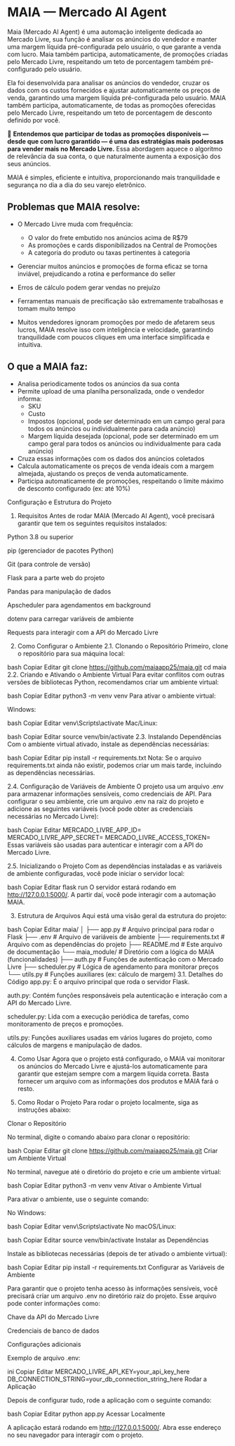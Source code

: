 # MAIA — Mercado AI Agent

Maia (Mercado AI Agent) é uma automação inteligente dedicada ao Mercado Livre, sua função é analisar os anúncios do vendedor e manter uma margem líquida pré-configurada pelo usuário, o que garante a venda com lucro.
Maia também participa, automaticamente, de promoções criadas pelo Mercado Livre, respeitando um teto de porcentagem também pré-configurado pelo usuário.

Ela foi desenvolvida para analisar os anúncios do vendedor, cruzar os dados com os custos fornecidos e ajustar automaticamente os preços de venda, garantindo uma margem líquida pré-configurada pelo usuário. MAIA também participa, automaticamente, de todas as promoções oferecidas pelo Mercado Livre, respeitando um teto de porcentagem de desconto definido por você.

🎯 **Entendemos que participar de todas as promoções disponíveis — desde que com lucro garantido — é uma das estratégias mais poderosas para vender mais no Mercado Livre.** Essa abordagem aquece o algoritmo de relevância da sua conta, o que naturalmente aumenta a exposição dos seus anúncios.

MAIA é simples, eficiente e intuitiva, proporcionando mais tranquilidade e segurança no dia a dia do seu varejo eletrônico.

## Problemas que MAIA resolve:

- O Mercado Livre muda com frequência:
    - O valor do frete embutido nos anúncios acima de R$79
    - As promoções e cards disponibilizados na Central de Promoções
    - A categoria do produto ou taxas pertinentes à categoria

- Gerenciar muitos anúncios e promoções de forma eficaz se torna inviável, prejudicando a rotina e performance do seller
- Erros de cálculo podem gerar vendas no prejuízo
- Ferramentas manuais de precificação são extremamente trabalhosas e tomam muito tempo
- Muitos vendedores ignoram promoções por medo de afetarem seus lucros, MAIA resolve isso com inteligência e velocidade, garantindo tranquilidade com poucos cliques em uma interface simplificada e intuitiva.

## O que a MAIA faz:

- Analisa periodicamente todos os anúncios da sua conta
- Permite upload de uma planilha personalizada, onde o vendedor informa:
  - SKU
  - Custo
  - Impostos (opcional, pode ser determinado em um campo geral para todos os anúncios ou individualmente para cada anúncio)
  - Margem líquida desejada (opcional, pode ser determinado em um campo geral para todos os anúncios ou individualmente para cada anúncio)
- Cruza essas informações com os dados dos anúncios coletados
- Calcula automaticamente os preços de venda ideais com a margem almejada, ajustando os preços de venda automaticamente.
- Participa automaticamente de promoções, respeitando o limite máximo de desconto configurado (ex: até 10%)

Configuração e Estrutura do Projeto
1. Requisitos
Antes de rodar MAIA (Mercado AI Agent), você precisará garantir que tem os seguintes requisitos instalados:

Python 3.8 ou superior

pip (gerenciador de pacotes Python)

Git (para controle de versão)

Flask para a parte web do projeto

Pandas para manipulação de dados

Apscheduler para agendamentos em background

dotenv para carregar variáveis de ambiente

Requests para interagir com a API do Mercado Livre

2. Como Configurar o Ambiente
2.1. Clonando o Repositório
Primeiro, clone o repositório para sua máquina local:

bash
Copiar
Editar
git clone https://github.com/maiaapp25/maia.git
cd maia
2.2. Criando e Ativando o Ambiente Virtual
Para evitar conflitos com outras versões de bibliotecas Python, recomendamos criar um ambiente virtual:

bash
Copiar
Editar
python3 -m venv venv
Para ativar o ambiente virtual:

Windows:

bash
Copiar
Editar
venv\Scripts\activate
Mac/Linux:

bash
Copiar
Editar
source venv/bin/activate
2.3. Instalando Dependências
Com o ambiente virtual ativado, instale as dependências necessárias:

bash
Copiar
Editar
pip install -r requirements.txt
Nota: Se o arquivo requirements.txt ainda não existir, podemos criar um mais tarde, incluindo as dependências necessárias.

2.4. Configuração de Variáveis de Ambiente
O projeto usa um arquivo .env para armazenar informações sensíveis, como credenciais de API. Para configurar o seu ambiente, crie um arquivo .env na raiz do projeto e adicione as seguintes variáveis (você pode obter as credenciais necessárias no Mercado Livre):

bash
Copiar
Editar
MERCADO_LIVRE_APP_ID=<seu-app-id>
MERCADO_LIVRE_APP_SECRET=<seu-app-secret>
MERCADO_LIVRE_ACCESS_TOKEN=<seu-access-token>
Essas variáveis são usadas para autenticar e interagir com a API do Mercado Livre.

2.5. Inicializando o Projeto
Com as dependências instaladas e as variáveis de ambiente configuradas, você pode iniciar o servidor local:

bash
Copiar
Editar
flask run
O servidor estará rodando em http://127.0.0.1:5000/. A partir daí, você pode interagir com a automação MAIA.

3. Estrutura de Arquivos
Aqui está uma visão geral da estrutura do projeto:

bash
Copiar
Editar
maia/
│
├── app.py                   # Arquivo principal para rodar o Flask
├── .env                     # Arquivo de variáveis de ambiente
├── requirements.txt         # Arquivo com as dependências do projeto
├── README.md                # Este arquivo de documentação
└── maia_module/              # Diretório com a lógica do MAIA (funcionalidades)
    ├── auth.py              # Funções de autenticação com o Mercado Livre
    ├── scheduler.py         # Lógica de agendamento para monitorar preços
    └── utils.py             # Funções auxiliares (ex: cálculo de margem)
3.1. Detalhes do Código
app.py: É o arquivo principal que roda o servidor Flask.

auth.py: Contém funções responsáveis pela autenticação e interação com a API do Mercado Livre.

scheduler.py: Lida com a execução periódica de tarefas, como monitoramento de preços e promoções.

utils.py: Funções auxiliares usadas em vários lugares do projeto, como cálculos de margens e manipulação de dados.

4. Como Usar
Agora que o projeto está configurado, o MAIA vai monitorar os anúncios do Mercado Livre e ajustá-los automaticamente para garantir que estejam sempre com a margem líquida correta. Basta fornecer um arquivo com as informações dos produtos e MAIA fará o resto.

4. Como Rodar o Projeto
Para rodar o projeto localmente, siga as instruções abaixo:

Clonar o Repositório

No terminal, digite o comando abaixo para clonar o repositório:

bash
Copiar
Editar
git clone https://github.com/maiaapp25/maia.git
Criar um Ambiente Virtual

No terminal, navegue até o diretório do projeto e crie um ambiente virtual:

bash
Copiar
Editar
python3 -m venv venv
Ativar o Ambiente Virtual

Para ativar o ambiente, use o seguinte comando:

No Windows:

bash
Copiar
Editar
venv\Scripts\activate
No macOS/Linux:

bash
Copiar
Editar
source venv/bin/activate
Instalar as Dependências

Instale as bibliotecas necessárias (depois de ter ativado o ambiente virtual):

bash
Copiar
Editar
pip install -r requirements.txt
Configurar as Variáveis de Ambiente

Para garantir que o projeto tenha acesso às informações sensíveis, você precisará criar um arquivo .env no diretório raiz do projeto. Esse arquivo pode conter informações como:

Chave da API do Mercado Livre

Credenciais de banco de dados

Configurações adicionais

Exemplo de arquivo .env:

ini
Copiar
Editar
MERCADO_LIVRE_API_KEY=your_api_key_here
DB_CONNECTION_STRING=your_db_connection_string_here
Rodar a Aplicação

Depois de configurar tudo, rode a aplicação com o seguinte comando:

bash
Copiar
Editar
python app.py
Acessar Localmente

A aplicação estará rodando em http://127.0.0.1:5000/. Abra esse endereço no seu navegador para interagir com o projeto.
